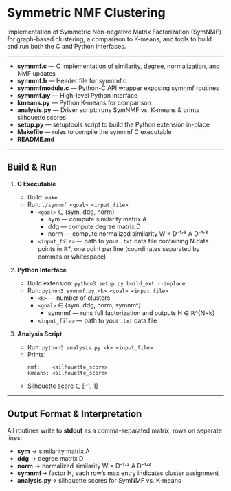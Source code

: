 # Symmetric NMF Clustering

Implementation of Symmetric Non-negative Matrix Factorization (SymNMF) for graph-based clustering, a comparison to K-means, and tools to build and run both the C and Python interfaces.

---

- **symnmf.c**           — C implementation of similarity, degree, normalization, and NMF updates
- **symnmf.h**           — Header file for symnmf.c
- **symnmfmodule.c**     — Python-C API wrapper exposing symnmf routines
- **symnmf.py**          — High-level Python interface
- **kmeans.py**          — Python K-means for comparison
- **analysis.py**        — Driver script: runs SymNMF vs. K-means & prints silhouette scores
- **setup.py**           — setuptools script to build the Python extension in-place
- **Makefile**           — rules to compile the symnmf C executable
- **README.md**          

---

## Build & Run

1. **C Executable**
   - Build: `make`
   - Run: `./symnmf <goal> <input_file>`
     - `<goal>` ∈ {sym, ddg, norm}
       - sym  — compute similarity matrix A
       - ddg  — compute degree matrix D
       - norm — compute normalized similarity W = D⁻¹ᐟ² A D⁻¹ᐟ²
     - `<input_file>` — path to your `.txt` data file containing N data points in ℝᵈ, one point per line (coordinates separated by commas or whitespace)

2. **Python Interface**
   - Build extension: `python3 setup.py build_ext --inplace`
   - Run: `python3 symnmf.py <k> <goal> <input_file>`
     - `<k>` — number of clusters
     - `<goal>` ∈ {sym, ddg, norm, symnmf}
       - symnmf — runs full factorization and outputs H ∈ ℝ^{N×k}
     - `<input_file>` — path to your `.txt` data file

3. **Analysis Script**  
   - Run: `python3 analysis.py <k> <input_file>`
   - Prints:
     ```
     nmf:    <silhouette_score>
     kmeans: <silhouette_score>
     ```  
   - Silhouette score ∈ [–1, 1]

---

## Output Format & Interpretation

All routines write to **stdout** as a comma-separated matrix, rows on separate lines:

- **sym**   → similarity matrix A
- **ddg**   → degree matrix D
- **norm**  → normalized similarity W = D⁻¹ᐟ² A D⁻¹ᐟ²
- **symnmf**→ factor H, each row’s max entry indicates cluster assignment
- **analysis.py**→ silhouette scores for SymNMF vs. K-means
